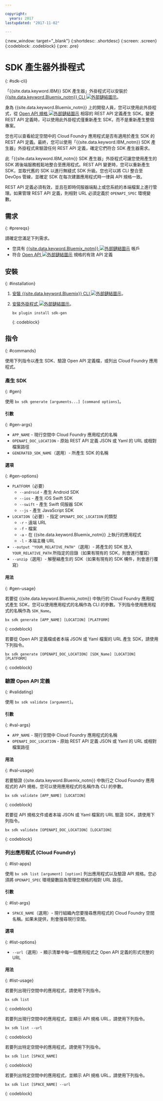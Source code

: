 ```yaml
---

copyright:
  years: 2017
lastupdated: "2017-11-02"

---
```

{:new_window: target="_blank"}
{:shortdesc: .shortdesc}
{:screen: .screen}
{:codeblock: .codeblock}
{:pre: .pre}

# SDK 產生器外掛程式
{: #sdk-cli}

「{{site.data.keyword.IBM}} SDK 產生器」外掛程式可以安裝於 [{{site.data.keyword.Bluemix_notm}} CLI ![外部鏈結圖示](../icons/launch-glyph.svg "外部鏈結圖示")](/docs/cli/reference/bluemix_cli/index.html "外部鏈結圖示")。

身為 {{site.data.keyword.Bluemix_notm}} 上的開發人員，您可以使用此外掛程式，從 [Open API 規格 ![外部鏈結圖示](../icons/launch-glyph.svg "外部鏈結圖示")](https://www.openapis.org/ "外部鏈結圖示") 相容的 REST API 定義產生 SDK。變更 REST API 定義時，可以使用此外掛程式僅重新產生 SDK，而不是重新產生整個專案。

您也可以查看給定空間中的 Cloud Foundry 應用程式是否有適用於產生 SDK 的 REST API 定義。最終，您可以使用「{{site.data.keyword.IBM_notm}} SDK 產生器」外掛程式來驗證任何 REST API 定義，確定它們符合 SDK 產生器需求。

此「{{site.data.keyword.IBM_notm}} SDK 產生器」外掛程式可讓您使用產生的 SDK 將後端服務輕鬆地整合至應用程式。REST API 變更時，您可以重新產生 SDK，並取代舊的 SDK 以進行無縫式 SDK 升級。您也可以將 CLI 整合至 DevOps 管線，並確定 SDK 在每次建置應用程式時一律與 API 規格一致。

REST API 定義必須有效，並且在即時伺服器端點上或您系統的本端檔案上進行管理。如果管理 REST API 定義，則相對 URL 必須定義於 `OPENAPI_SPEC` 環境變數。


## 需求
{: #prereqs}

請確定您滿足下列需求。

* 您具有 [{{site.data.keyword.Bluemix_notm}} ![外部鏈結圖示](../icons/launch-glyph.svg "外部鏈結圖示")](http://bluemix.net "外部鏈結圖示") 帳戶
* 符合 [Open API ![外部鏈結圖示](../icons/launch-glyph.svg "外部鏈結圖示")](https://www.openapis.org/ "外部鏈結圖示") 規格的有效 API 定義


## 安裝
{: #installation}

1. [安裝 {{site.data.keyword.Bluemix}} CLI ![外部鏈結圖示](../icons/launch-glyph.svg "外部鏈結圖示")](http://clis.ng.bluemix.net/ui/home.html "外部鏈結圖示")。

2. [安裝外掛程式 ![外部鏈結圖示](../icons/launch-glyph.svg "外部鏈結圖示")](/docs/cli/reference/bluemix_cli/index.html#install_plug-in "外部鏈結圖示")。

	```
	bx plugin install sdk-gen
	```
	{: codeblock}


## 指令
{: #commands}

使用下列指令以產生 SDK、驗證 Open API 定義檔，或列出 Cloud Foundry 應用程式。


### 產生 SDK
{: #gen}

使用 `bx sdk generate [arguments...] [command options]`。


#### 引數
{: #gen-args}

* `APP_NAME` - 現行空間中 Cloud Foundry 應用程式的名稱
* `OPENAPI_DOC_LOCATION` - 原始 REST API 定義 JSON 或 Yaml 的 URL 或相對檔案路徑
* `GENERATED_SDK_NAME`（選用）- 所產生 SDK 的名稱


#### 選項
{: #gen-options}

* `PLATFORM`（必要）
   * `--android` - 產生 Android SDK
   * `--ios` - 產生 iOS Swift SDK
   * `--swift` - 產生 Swift 伺服器 SDK
   * `--js` - 產生 JavaScript SDK
* `LOCATION`（必要）- 指定 `OPENAPI_DOC_LOCATION` 的類型
   * `-r` - 遠端 URL
   * `-f` - 檔案
   * `-a` - 在 {{site.data.keyword.Bluemix_notm}} 上執行的應用程式
   * `-l` - 本端主機 URL
* `--output "YOUR_RELATIVE_PATH"`（選用）- 將產生的 SDK 放入 `YOUR_RELATIVE_PATH` 所指定的目錄（如果有現有的 SDK，則會進行覆寫）
* `--unzip`（選用）- 解壓縮產生的 SDK（如果有現有的 SDK 構件，則會進行覆寫）


#### 用法
{: #gen-usage}

若要從 {{site.data.keyword.Bluemix_notm}} 中執行的 Cloud Foundry 應用程式產生 SDK，您可以使用應用程式的名稱作為 CLI 的參數。下列指令使用應用程式的名稱作為 `SDK_Name`。

```
bx sdk generate [APP_NAME] [LOCATION] [PLATFORM]
```
{: codeblock}

若要從 Open API 定義檔或者本端 JSON 或 Yaml 檔案的 URL 產生 SDK，請使用下列指令。

```
bx sdk generate [OPENAPI_DOC_LOCATION] [SDK_Name] [LOCATION] [PLATFORM]
```
{: codeblock}


### 驗證 Open API 定義
{: #validating}

使用 `bx sdk validate [argument]`。


#### 引數
{: #val-args}

* `APP_NAME` - 現行空間中 Cloud Foundry 應用程式的名稱
* `OPENAPI_DOC_LOCATION` - 原始 REST API 定義 JSON 或 Yaml 的 URL 或相對檔案路徑


#### 用法
{: #val-usage}

若要驗證 {{site.data.keyword.Bluemix_notm}} 中執行之 Cloud Foundry 應用程式的 API 規格，您可以使用應用程式的名稱作為 CLI 的參數。

```
bx sdk validate [APP_NAME] [LOCATION]
```
{: codeblock}

若要從 API 規格文件或者本端 JSON 或 Yaml 檔案的 URL 驗證 SDK，請使用下列指令。

```
bx sdk validate [OPENAPI_DOC_LOCATION] [LOCATION]
```
{: codeblock}



### 列出應用程式 (Cloud Foundry)
{: #list-apps}

使用 `bx sdk list [argument] [option]` 列出應用程式以及驗證 API 規格。您必須將 `OPENAPI_SPEC` 環境變數設為管理您規格的相對 URL 路徑。


#### 引數
{: #list-args}

* `SPACE_NAME`（選用）- 現行組織內您要搜尋應用程式的 Cloud Foundry 空間名稱。如果未提供，則會搜尋現行空間。


#### 選項
{: #list-options}

* `--url`（選用）- 顯示清單中每一個應用程式之 Open API 定義的形式完整的 URL


#### 用法
{: #list-usage}

若要列出現行空間中的應用程式，請使用下列指令。

```
bx sdk list
```
{: codeblock}

若要列出現行空間中的應用程式，並顯示 API 規格 URL，請使用下列指令。

```
bx sdk list --url
```
{: codeblock}

若要列出特定空間中的應用程式，請使用下列指令。

```
bx sdk list [SPACE_NAME]
```
{: codeblock}

若要列出特定空間中的應用程式，並顯示 API 規格 URL，請使用下列指令。

```
bx sdk list [SPACE_NAME] --url
```
{: codeblock}
